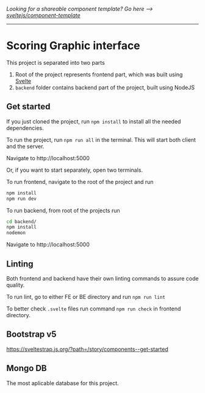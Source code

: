 _Looking for a shareable component template? Go here --> [sveltejs/component-template](https://github.com/sveltejs/component-template)_

---

# Scoring Graphic interface

This project is separated into two parts

1. Root of the project represents frontend part, which was built using [Svelte](https://svelte.dev)
2. `backend` folder contains backend part of the project, built using NodeJS

## Get started

If you just cloned the project, run `npm install` to install all the needed dependencies.

To run the project, run `npm run all` in the terminal. This will start both client and the server.

Navigate to http://localhost:5000

Or, if you want to start separately, open two terminals.

To run frontend, navigate to the root of the project and run

```bash
npm install
npm run dev
```

To run backend, from root of the projects run

```bash
cd backend/
npm install
nodemon
```

Navigate to http://localhost:5000

## Linting

Both frontend and backend have their own linting commands to assure code quality.

To run lint, go to either FE or BE directory and run `npm run lint`

To better check `.svelte` files run command `npm run check` in frontend directory.

## Bootstrap v5
https://sveltestrap.js.org/?path=/story/components--get-started

## Mongo DB
The most aplicable database for this project.